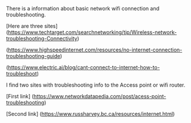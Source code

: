 There is a information about basic network wifi connection and troubleshooting.


[Here are three sites]
(https://www.techtarget.com/searchnetworking/tip/Wireless-network-troubleshooting-Connectivity)


(https://www.highspeedinternet.com/resources/no-internet-connection-troubleshooting-guide)


(https://www.electric.ai/blog/cant-connect-to-internet-how-to-troubleshoot)


I find two sites with troubleshooting info to the Access point or wifi router.


[First link] (https://www.networkdatapedia.com/post/acess-point-troubleshooting)


[Second link]  (https://www.russharvey.bc.ca/resources/internet.html)
